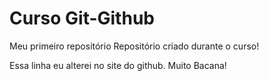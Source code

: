 # Curso Git-Github

Meu primeiro repositório
Repositório criado durante o curso!

Essa linha eu alterei no site do github. Muito Bacana!
